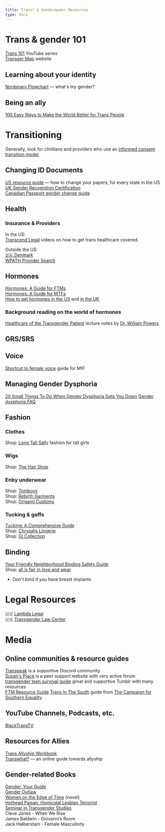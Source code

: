 ```yaml
---
title: Trans* & Genderqueer Resources
type: docs
---
```


# Trans & gender 101
[Trans 101](https://www.youtube.com/watch?v=VRH0pwENbx8&list=PL7SgbxvTR7N5-jYeT2Coj99qnRQTIArKP&index=1) YouTube series  
[Transger Map](https://www.transgendermap.com/) website

## Learning about your identity
[Nonbinary Flowchart](http://philome.la/likearcsouffle/nb-flowchart/play) &mdash; what's my gender?

## Being an ally
[100 Easy Ways to Make the World Better for Trans People](https://www.vice.com/en_us/article/kzjnjm/how-to-be-trans-ally-tips)

# Transitioning
Generally, look for clinitians and providers who use an [informed consent transition model](https://www.google.com/search?q=informed+consent+transition+model).

## Changing ID Documents
[US resource guide](https://transequality.org/documents) — how to change your papers, for every state in the US  
[UK Gender Recognition Certification](https://www.gov.uk/apply-gender-recognition-certificate)  
[Canadian Passport gender change guide](https://www.canada.ca/en/immigration-refugees-citizenship/services/canadian-passports/change-sex.html)  

## Health

### Insurance & Providers
In the US:  
[Transcend Legal](https://video.transcendlegal.org/) videos on how to get trans healthcare covered.

Outside the US:  
[🇩🇰 Denmark](https://drive.google.com/drive/folders/1MLD-sUvNBhGx1qTGoZZHyzVNMQkxaa_g)  
[WPATH Provider Search](https://www.wpath.org/provider/search)

## Hormones
[Hormones: A Guide for FTMs](https://apps.carleton.edu/campus/gsc/assets/hormones_FTM.pdf)  
[Hormones: A Guide for MTFs](https://apps.carleton.edu/campus/gsc/assets/hormones_MTF.pdf)  
[How to get hormones in the US](https://transgenderteensurvivalguide.tumblr.com/post/150460732225/hi-i-was-wondering-what-exactly-i-have-to-do-to) and [in the UK](https://transgenderteensurvivalguide.tumblr.com/post/169897542480/urgent-hi-im-a-19-afab-trans-male-from-the)

### Background reading on the world of hormones
[Healthcare of the Transgender Patient](https://drive.google.com/drive/folders/112o11ykp0H-8tU_SbIToT1aZwL6LCK0S) lecture notes by [Dr. William Powers](http://PowersFamilyMedicine.com)

## GRS/SRS

## Voice
[Shortcut to female voice](http://lena.kiev.ua/voice/) guide for MtF

## Managing Gender Dysphoria
[20 Small Things To Do When Gender Dysphoria Gets You Down](https://www.buzzfeed.com/skarlan/gender-dysphoria?utm_term=.ucYLJoNx4K#.psgq5VRMxm)
[Gender dysphoria FAQ](https://harajukufloof.tumblr.com/post/184175729440/faq)

## Fashion

### Clothes
Shop: [Long Tall Sally](https://www.longtallsally.com/us/) fashion for tall girls  

### Wigs
Shop: [The Hair Shop](https://www.thehairshop.com/)

### Enby underwear
Shop: [Tomboyx](https://tomboyx.com/)  
Shop: [Rebirth Garments](http://rebirthgarments.com/)  
Shop: [Origami Customs](https://origamicustoms.com/)  

### Tucking & gaffs
[Tucking: A Comprehensive Guide](https://www.youtube.com/watch?v=dKMO-ZA7tTE)  
Shop: [Chrysalis Lingerie](https://chrysalislingerie.bigcartel.com/)  
Shop: [GI Collection](https://gicollection.co.uk)  

## Binding
[Your Friendly Neighborhood Binding Safety Guide](http://www.idontdoboxes.org/your-friendly-neighborhood-binding-safety-guide/)  
Shop: [all is fair in love and wear](https://www.allisfairinloveandwear.com/)  


* Don't bind if you have breast implants

# Legal Resources
🇺🇸 [Lambda Legal](www.lambdalegal.org)  
🇺🇸 [Transgender Law Center](http://www.transgenderlawcenter.org/)



# Media

## Online communities & resource guides
[Transpeak](https://discord.me/transpeak) is a supportive Discord community  
[Susan's Place](https://www.susans.org/) is a peer support website with very active forum  
[transgender teen survival guide](https://transgenderteensurvivalguide.tumblr.com) great and supportive Tumblr with many resources  
[FTM Resource Guide](http://ftmguide.org/)
[Trans In The South](https://southernequality.org/wp-content/uploads/2017/10/TransintheSouth_October2017.pdf) guide from [The Campaign for Southern Equality](https://southernequality.org/)

## YouTube Channels, Podcasts, etc.
[BlackTransTV](https://www.youtube.com/channel/UCeO9e-YaxVnhm9KVOvw9kgQ/videos)

## Resources for Allies
[Trans Allyship Workbook](https://www.amazon.com/Trans-Allyship-Workbook-Building-Support/dp/0990636917)  
[Transwhat?](http://transwhat.org/) &mdash; an online guide towards allyship

## Gender-related Books
[Gender: Your Guide](https://www.simonandschuster.com/books/Gender-Your-Guide/Lee-Airton/9781507210703)  
[Gender Outlaw](https://www.amazon.com/Gender-Outlaw-Men-Women-Rest/dp/1101973242/ref=pd_sim_14_1?_encoding=UTF8&pd_rd_i=1101973242&pd_rd_r=GMSXYTV2V04N63WMSHRF&pd_rd_w=ZfFJ4&pd_rd_wg=Ev1Pd&psc=1&refRID=GMSXYTV2V04N63WMSHRF)  
[Women on the Edge of Time](https://www.amazon.com/Woman-Edge-Time-Marge-Piercy/dp/044900094X/ref=sr_1_1?ie=UTF8&qid=1508441968&sr=8-1&keywords=Woman+on+the+Edge+of+Time) (novel)  
[Hothead Paisan: Homicidal Lesbian Terrorist](https://www.amazon.com/Hothead-Paisan-Homicidal-Lesbian-Terrorist/dp/0939416735/ref=sr_1_1?s=books&ie=UTF8&qid=1508442019&sr=1-1&keywords=Hothead+Paisan%3A+Homicidal+Lesbian+Terrorist)  
[Seminar in Transgender Studies](https://learningtrans.org/online-courses/seminar-in-transgender-studies/)   
Cleve Jones - When We Rise  
James Baldwin - Giovanni’s Room  
Jack Halberstam - Female Masculinity  

